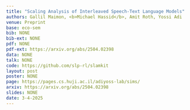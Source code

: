 ```yaml
---
title: "Scaling Analysis of Interleaved Speech-Text Language Models"
authors: Gallil Maimon, <b>Michael Hassid</b>, Amit Roth, Yossi Adi 
venue: Preprint
base: eco-sem
bib: NONE
bib-ext: NONE
pdf: NONE
pdf-ext: https://arxiv.org/abs/2504.02398
data: NONE
talk: NONE
code: https://github.com/slp-rl/slamkit
layout: post
poster: NONE
page: https://pages.cs.huji.ac.il/adiyoss-lab/sims/
arxiv: https://arxiv.org/abs/2504.02398
slides: NONE
date: 3-4-2025
---
```

